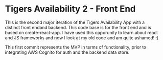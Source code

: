 # Tigers Availability 2 - Front End

This is the second major iteration of the Tigers Availability App with a distinct front endand backend.  This code base is for the front end and is based on create-react-app.  I have used this opporunity to learn about react and JS frameworks and now I look at my old code and am quite ashamed! :) 

This first commit represents the MVP in terms of functionality, prior to integrating AWS Cognito for auth and the backend data store.
